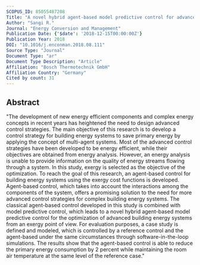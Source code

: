 ```yaml
---
SCOPUS_ID: 85055487208
Title: "A novel hybrid agent-based model predictive control for advanced building energy systems"
Author: "Sangi R."
Journal: "Energy Conversion and Management"
Publication Date: {'$date': '2018-12-15T00:00:00Z'}
Publication Year: 2018
DOI: "10.1016/j.enconman.2018.08.111"
Source Type: "Journal"
Document Type: "ar"
Document Type Description: "Article"
Affiliation: "Bosch Thermotechnik GmbH"
Affiliation Country: "Germany"
Cited by count: 31
---
```


## Abstract
"The development of new energy efficient components and complex energy concepts in recent years has heightened the need to design advanced control strategies. The main objective of this research is to develop a control strategy for building energy systems to save primary energy by applying the concept of multi-agent systems. Most of the advanced control strategies have been developed to be energy efficient, while their objectives are obtained from energy analysis. However, an energy analysis is unable to provide information on the quality of energy streams flowing through a system. In this study, exergy is selected as the objective of the optimization. To reach the goal of this research, an agent-based control for building energy systems using the exergy cost functions is developed. Agent-based control, which takes into account the interactions among the components of the system, offers a promising solution to the need for more advanced control strategies for complex building energy systems. The classical agent-based control developed in this study is combined with model predictive control, which leads to a novel hybrid agent-based model predictive control for the optimization of advanced building energy systems from an exergy point of view. For evaluation purposes, a case study is defined and modeled, which is controlled by a reference control and the agent-based under the same circumstances through software-in-the-loop simulations. The results show that the agent-based control is able to reduce the primary energy consumption by 2 percent while maintaining the room air temperature at the same level of the reference case."
